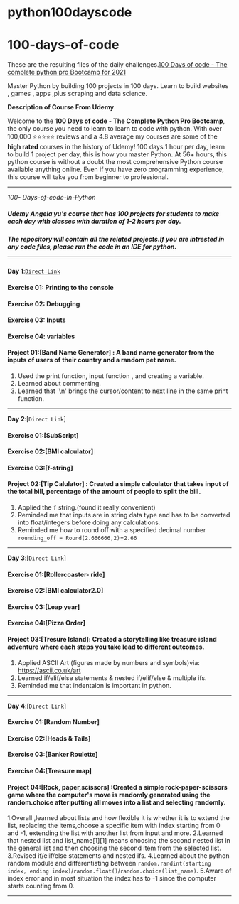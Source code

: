# python100dayscode
# 100-days-of-code
These are the resulting files of the daily challenges.[100 Days of code - The complete python pro Bootcamp for 2021](https://www.udemy.com/course/100-days-of-code/#instructor-1)

Master Python by building 100 projects in 100 days.
Learn to build websites , games , apps ,plus scraping and data science.

**Description of Course From Udemy**

Welcome to the <b> 100 Days of code - The Complete Python Pro Bootcamp</b>, the only course you need to learn to learn to code with python. With over 100,000 ⭐️⭐️⭐️⭐️⭐️ reviews and a 4.8 average my courses are some of the 
<b>high rated </b>courses in the history of Udemy! 100 days  1 hour per day, learn to build 1 project per day, this is how you master Python. At 56+ hours, this python course is without a doubt the most comprehensive Python course available anything online. Even if you have zero programming experience, this course will take you from beginner to professional.

**************************************************************

*100- Days-of-code-In-Python*
##### Udemy Angela yu's course that has 100 projects for students to make each day with classes with duration of 1-2 hours per day.<br>
##### The repository will contain all the related projects.If you are intrested in any code files, please run the code in an IDE for python.<hr>

<b>Day 1</b>:[`Direct Link`](https://github.com/ParulARMY/python100dayscode/tree/main/Day-1)<br>
#### Exercise 01: Printing to the console
#### Exercise 02: Debugging
#### Exercise 03: Inputs
#### Exercise 04: variables
#### Project 01:[Band Name Generator] : A band name generator from the inputs of users of their country and a random pet name.
1. Used the print function, input function , and creating a variable.
2. Learned about commenting.
3. Learned that '\n' brings the cursor/content to next line in the same print function.
<hr>

<b>Day 2</b>:[`Direct Link`]<br>
#### Exercise 01:[SubScript]
#### Exercise 02:[BMI calculator]
#### Exercise 03:[f-string]
#### Project 02:[Tip Calulator] : Created a simple calculator that takes input of the total bill, percentage of the amount of people to split the bill.
1. Applied the `f` string.(found it really convenient)
2. Reminded me that inputs are in string data type and has to be converted into float/integers before doing any calculations.
3. Reminded me how to round off with a specified decimal number `rounding_off = Round(2.666666,2)`=`2.66`
<hr>

<b>Day 3</b>:[`Direct Link`]<br>
#### Exercise 01:[Rollercoaster- ride]
#### Exercise 02:[BMI calculator2.0]
#### Exercise 03:[Leap year]
#### Exercise 04:[Pizza Order]
#### Project 03:[Tresure Island]: Created a storytelling like treasure island adventure where each steps you take lead to different outcomes.
1. Applied ASCII Art (figures made by numbers and symbols)via: https://ascii.co.uk/art
2. Learned if/elif/else statements & nested if/elif/else & multiple ifs.
3. Reminded me that indentaion is important in python.
<hr>

<b>Day 4</b>:[`Direct Link`]<br>
#### Exercise 01:[Random Number]
#### Exercise 02:[Heads & Tails]
#### Exercise 03:[Banker Roulette]
#### Exercise 04:[Treasure map]
#### Project 04:[Rock, paper,scissors] :Created a simple rock-paper-scissors game where the computer's move is randomly generated using the random.choice after putting all moves into a list and selecting randomly.

1.Overall ,learned about lists and how flexible it is whether it is to extend the list, replacing the items,choose a specific item with index starting from 0 and -1, extending the list with another list from input and more.
2.Learned that nested list and list_name[1][1] means choosing the second nested list in the general list and then choosing the second item from the selected list.
3.Revised if/elif/else statements and nested ifs.
4.Learned about the python random module and differentiating between `random.randint(starting index, ending index)`/`random.float()`/`random.choice(list_name)`.
5.Aware of index error and in most situation the index has to -1 since the computer starts counting from 0.
<hr>


